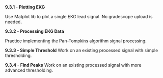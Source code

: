 **9.3.1 - Plotting EKG**

Use Matplot lib to plot a single EKG lead signal. No gradescope upload is needed.

**9.3.2 - Processing EKG Data**

Practice implementing the Pan-Tompkins algorithm signal processing.

**9.3.3 - Simple Threshold**
Work on an existing processed signal with simple thresholding.

**9.3.4 - Find Peaks**
Work on an existing processed signal with more advanced thresholding.
